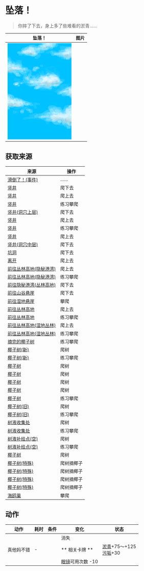 # 坠落！  
> 你摔了下去，身上多了些难看的淤青……  
  
  坠落！  |   图片   
 ----  |  ----:   
   |  <img decoding="async" src="Sprite/WeatherPartiallyCloudy_Full.png" href="a.md" style="max-width:300px;max-height:300px;">   
  
## 获取来源  
来源  |  操作  
----  |  ----  
[滑倒了！(事件)](Event_SlipRocks.md)  |  ……  
[竖井](ShaftCrystalChamberToFloodedChamber.md)  |  爬下去  
[竖井](ShaftFloodedChamberToCrystalChamber.md)  |  爬上去  
[竖井](ShaftFloodedChamberToCrystalChamber.md)  |  练习攀爬  
[竖井(洞穴上层)](ShaftHighChamberToMidChamber.md)  |  爬下去  
[竖井](ShaftLowChamberToMidChamber.md)  |  爬上去  
[竖井](ShaftLowChamberToMidChamber.md)  |  练习攀爬  
[竖井](ShaftMidChamberToHighChamber.md)  |  爬上去  
[竖井(洞穴中层)](ShaftMidChamberToLowChamber.md)  |  爬下去  
[坑洞](HighlandHoleEntrance.md)  |  爬下去  
[离开](HighlandHoleExit.md)  |  爬上去  
[前往丛林高地(隐秘港湾)](Path_CoveToJungleHighlands.md)  |  爬上去  
[前往丛林高地(隐秘港湾)](Path_CoveToJungleHighlands.md)  |  练习攀爬  
[前往隐秘港湾(丛林高地)](Path_JungleHighlandsToCove.md)  |  爬下去  
[前往山谷悬崖](Path_JungleHighlandsToValley.md)  |  爬下去  
[前往湿地悬崖](Path_JungleHighlandsToWetlands.md)  |  攀爬  
[前往丛林高地](Path_ValleyToJungleHighlands.md)  |  爬上去  
[前往丛林高地](Path_ValleyToJungleHighlands.md)  |  练习攀爬  
[前往丛林高地(湿地丛林)](Path_WetlandsToJungleHighlands.md)  |  爬上去  
[前往丛林高地(湿地丛林)](Path_WetlandsToJungleHighlands.md)  |  练习攀爬  
[摘完的椰子树](PalmTreeCleared.md)  |  练习攀爬  
[椰子树(新)](PalmTreeNew.md)  |  爬树  
[椰子树(新)](PalmTreeNew.md)  |  练习攀爬  
[椰子树](PalmTreeNewMultiEventOld.md)  |  爬树  
[椰子树](PalmTreeNewMultiEventOld.md)  |  爬树  
[椰子树](PalmTreeNewMultiEventOld.md)  |  爬树  
[椰子树](PalmTreeNewMultiEventOld.md)  |  爬树  
[椰子树](PalmTreeNewMultiEventOld.md)  |  练习攀爬  
[椰子树(旧)](PalmTreeOld.md)  |  爬树  
[椰子树(旧)](PalmTreeOld.md)  |  练习攀爬  
[树液收集处](PalmTreeSapStation.md)  |  爬树  
[树液收集处](PalmTreeSapStation.md)  |  练习攀爬  
[树液补给点(空)](PalmTreeSapStationEmpty.md)  |  爬树  
[树液补给点(空)](PalmTreeSapStationEmpty.md)  |  练习攀爬  
[椰子树](PalmTree_IH.md)  |  爬树  
[椰子树(特殊)](PalmTree_Unique.md)  |  爬树摘椰子  
[椰子树(特殊)](PalmTree_Unique.md)  |  爬树摘椰子  
[椰子树(特殊)](PalmTree_Unique.md)  |  爬树摘椰子  
[椰子树(特殊)](PalmTree_Unique.md)  |  爬树摘椰子  
[海鸥巢](SeagullNest.md)  |  攀爬  
## 动作  
动作  |  耗时  |  条件  |  变化  |  状态  
----  |  ----  |  ----  |  ----  |  ----  
真他妈不错<br>  |  -  |    |  消失<br><br>** 相关卡牌 **<br><br>[眼镜](Glasses.md)可用次数  -10  |  [淤青](Bruising.md)+75～+125<br>[污垢](Filth.md)+30  
